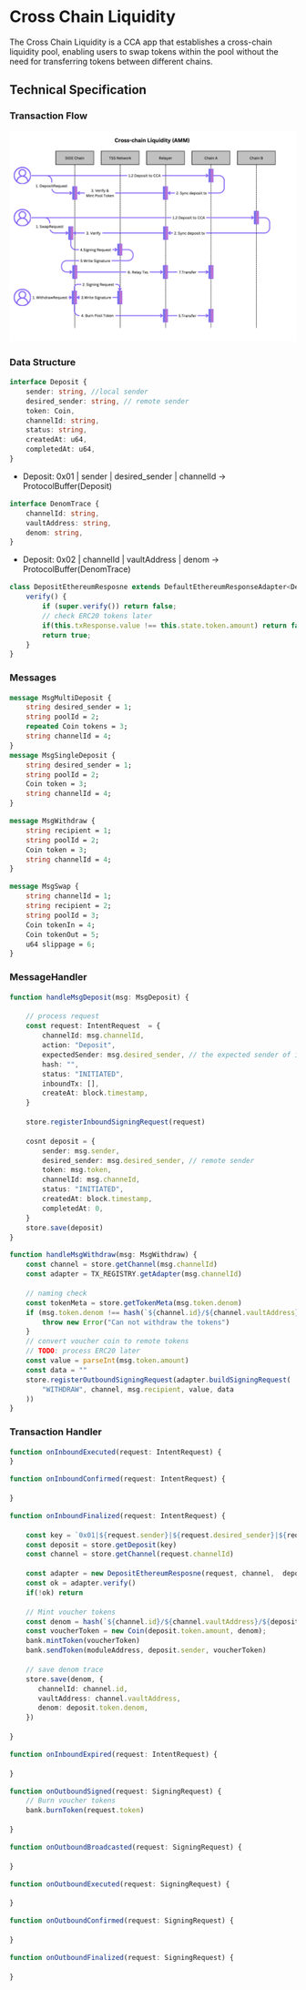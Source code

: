 # Cross Chain Liquidity

The Cross Chain Liquidity is a CCA app that establishes a cross-chain liquidity pool, enabling users to swap tokens within the pool without the need for transferring tokens between different chains.

## Technical Specification
### Transaction Flow
![flow](./cross_chain_liquidity_workflow.png)

### Data Structure

```ts
interface Deposit {
    sender: string, //local sender
    desired_sender: string, // remote sender
    token: Coin,
    channelId: string,
    status: string,
    createdAt: u64,
    completedAt: u64,
}
```
- Deposit: 0x01 | sender | desired_sender | channelId  -> ProtocolBuffer(Deposit)

```ts
interface DenomTrace {
    channelId: string,
    vaultAddress: string,
    denom: string,
}
```
- Deposit: 0x02 | channelId | vaultAddress | denom  -> ProtocolBuffer(DenomTrace)



```ts
class DepositEthereumResposne extends DefaultEthereumResponseAdapter<Deposit> {
    verify() {
        if (super.verify()) return false;
        // check ERC20 tokens later
        if(this.txResponse.value !== this.state.token.amount) return false
        return true;
    }
}
```


### Messages
```proto
message MsgMultiDeposit {
    string desired_sender = 1;
    string poolId = 2;
    repeated Coin tokens = 3;
    string channelId = 4;
}
message MsgSingleDeposit {
    string desired_sender = 1;
    string poolId = 2;
    Coin token = 3;
    string channelId = 4;
}
```
```proto
message MsgWithdraw {
    string recipient = 1;
    string poolId = 2;
    Coin token = 3;
    string channelId = 4;
}
```
```proto
message MsgSwap {
    string channelId = 1;
    string recipient = 2;
    string poolId = 3;
    Coin tokenIn = 4;
    Coin tokenOut = 5;
    u64 slippage = 6;
}
```
### MessageHandler

```ts
function handleMsgDeposit(msg: MsgDeposit) {

    // process request
    const request: IntentRequest  = {
        channelId: msg.channelId,
        action: "Deposit",
        expectedSender: msg.desired_sender, // the expected sender of inboundTx on counterparty chain
        hash: "",
        status: "INITIATED",
        inboundTx: [],
        createAt: block.timestamp,
    }

    store.registerInboundSigningRequest(request)

    cosnt deposit = {
        sender: msg.sender,
        desired_sender: msg.desired_sender, // remote sender
        token: msg.token,
        channelId: msg.channeId,
        status: "INITIATED",
        createdAt: block.timestamp,
        completedAt: 0,
    }
    store.save(deposit)
}
```

```ts
function handleMsgWithdraw(msg: MsgWithdraw) {
    const channel = store.getChannel(msg.channelId)
    const adapter = TX_REGISTRY.getAdapter(msg.channelId)

    // naming check
    const tokenMeta = store.getTokenMeta(msg.token.denom)
    if (msg.token.denom !== hash(`${channel.id}/${channel.vaultAddress}/${tokenMeta.denom}`)) {
        throw new Error("Can not withdraw the tokens")
    }
    // convert voucher coin to remote tokens
    // TODO: process ERC20 later
    const value = parseInt(msg.token.amount)
    const data = ""
    store.registerOutboundSigningRequest(adapter.buildSigningRequest(
        "WITHDRAW", channel, msg.recipient, value, data
    ))
}
```

### Transaction Handler

```ts
function onInboundExecuted(request: IntentRequest) {
}
```
```ts
function onInboundConfirmed(request: IntentRequest) {

}
```
```ts
function onInboundFinalized(request: IntentRequest) {

    const key = `0x01|${request.sender}|${request.desired_sender}|${request.channelId}`
    const deposit = store.getDeposit(key)
    const channel = store.getChannel(request.channelId)

    const adapter = new DepositEthereumResposne(request, channel,  deposit)
    const ok = adapter.verify()
    if(!ok) return

    // Mint voucher tokens
    const denom = hash(`${channel.id}/${channel.vaultAddress}/${deposit.token.denom}`);
    const voucherToken = new Coin(deposit.token.amount, denom);
    bank.mintToken(voucherToken)
    bank.sendToken(moduleAddress, deposit.sender, voucherToken)

    // save denom trace
    store.save(denom, {
       channelId: channel.id,
       vaultAddress: channel.vaultAddress,
       denom: deposit.token.denom,
    })

}
```
```ts
function onInboundExpired(request: IntentRequest) {

}
```

```ts
function onOutboundSigned(request: SigningRequest) {
    // Burn voucher tokens
    bank.burnToken(request.token)

}
```
```ts
function onOutboundBroadcasted(request: SigningRequest) {

}
```
```ts
function onOutboundExecuted(request: SigningRequest) {

}
```
```ts
function onOutboundConfirmed(request: SigningRequest) {

}
```
```ts
function onOutboundFinalized(request: SigningRequest) {

}
```
